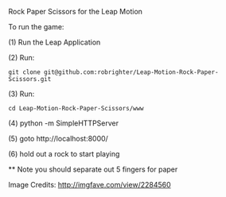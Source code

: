Rock Paper Scissors for the Leap Motion

To run the game:

(1) Run the Leap Application

(2) Run:

	git clone git@github.com:robrighter/Leap-Motion-Rock-Paper-Scissors.git

(3) Run:

	cd Leap-Motion-Rock-Paper-Scissors/www

(4) python -m SimpleHTTPServer

(5) goto http://localhost:8000/

(6) hold out a rock to start playing

** Note you should separate out 5 fingers for paper


Image Credits:
http://imgfave.com/view/2284560